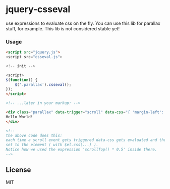 # jquery-csseval

use expressions to evaluate css on the fly.
You can use this lib for parallax stuff, for example.
This lib is not considered stable yet!

### Usage
```html
<script src="jquery.js">
<script src="csseval.js">

<!-- init -->

<script>
$(function() {
    $('.parallax').csseval();
});
</script>

<!-- ...later in your markup: -->

<div class="parallax" data-trigger="scroll" data-css="{ 'margin-left': this.scrollTop() * 0.5 + 'px' }">
Hello World!
</div>

<!--
the above code does this:
each time a scroll event gets triggered data-css gets evaluated and the resulting css gets
set to the element ( with $el.css(...) ).
Notice how we used the expression 'scrollTop() * 0.5' inside there.
-->
```

## License
MIT
